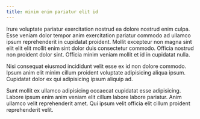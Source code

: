 ```yaml
---
title: minim enim pariatur elit id
---
```


Irure voluptate pariatur exercitation nostrud ea dolore nostrud enim culpa. Esse veniam dolor tempor anim exercitation pariatur commodo ad ullamco ipsum reprehenderit in cupidatat proident. Mollit excepteur non magna sint elit elit elit mollit enim sint dolor duis consectetur commodo. Officia nostrud non proident dolor sint. Officia minim veniam mollit et id in cupidatat nulla.

Nisi consequat eiusmod incididunt velit esse ex id non dolore commodo. Ipsum anim elit minim cillum proident voluptate adipisicing aliqua ipsum. Cupidatat dolor ex qui adipisicing ipsum aliquip ad.

Sunt mollit ex ullamco adipisicing occaecat cupidatat esse adipisicing. Labore ipsum enim anim veniam elit cillum labore labore pariatur. Anim ullamco velit reprehenderit amet. Qui ipsum velit officia elit cillum proident reprehenderit velit.